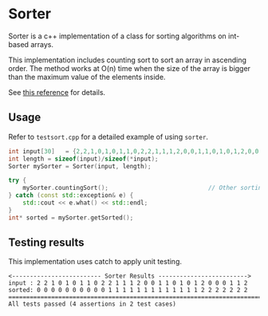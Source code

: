 # Sorter

Sorter is a c++ implementation of a class for sorting algorithms on
int-based arrays.

This implementation includes counting sort to sort an array in ascending order.
The method works at O(n) time when the size of the array is bigger than the
maximum value of the elements inside.

See [this reference](http://staff.ustc.edu.cn/~csli/graduate/algorithms/book6/chap09.htm) for details.

## Usage

Refer to `testsort.cpp` for a detailed example of using `sorter`.

```C++
int input[30]   = {2,2,1,0,1,0,1,1,0,2,2,1,1,1,2,0,0,1,1,0,1,0,1,2,0,0,0,1,1,2};
int length = sizeof(input)/sizeof(*input);
Sorter mySorter = Sorter(input, length);

try {
    mySorter.countingSort();                            // Other sorting methods could be added later.
} catch (const std::exception& e) {
    std::cout << e.what() << std::endl;
}
int* sorted = mySorter.getSorted(); 

```

## Testing results

This implementation uses catch to apply unit testing.
```
<------------------------- Sorter Results ------------------------->
input : 2 2 1 0 1 0 1 1 0 2 2 1 1 1 2 0 0 1 1 0 1 0 1 2 0 0 0 1 1 2 
sorted: 0 0 0 0 0 0 0 0 0 0 1 1 1 1 1 1 1 1 1 1 1 1 1 2 2 2 2 2 2 2 
===============================================================================
All tests passed (4 assertions in 2 test cases)
```